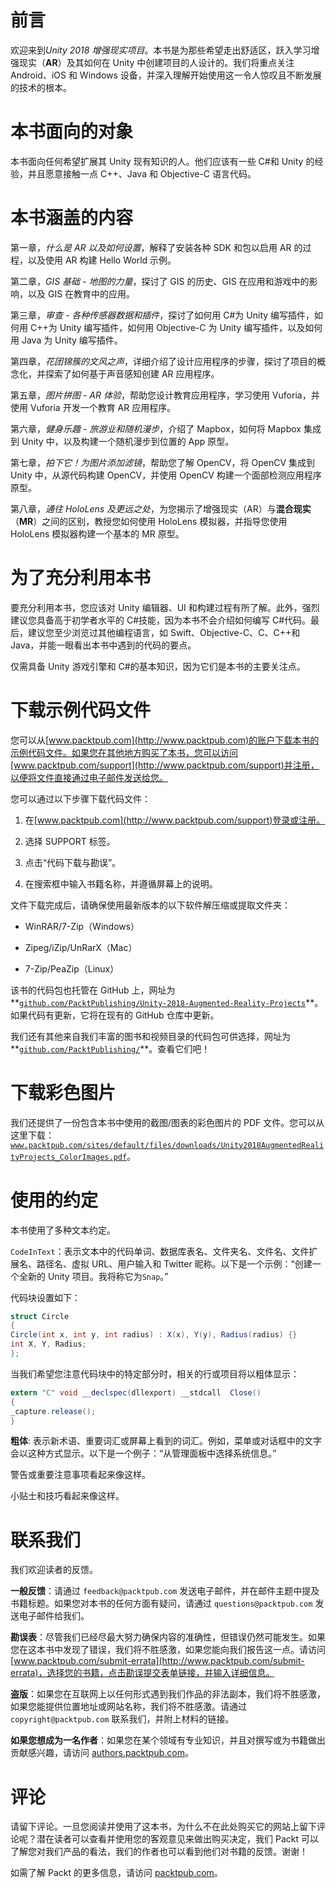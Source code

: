 # 前言

欢迎来到*Unity 2018 增强现实项目*。本书是为那些希望走出舒适区，跃入学习增强现实（**AR**）及其如何在 Unity 中创建项目的人设计的。我们将重点关注 Android、iOS 和 Windows 设备，并深入理解开始使用这一令人惊叹且不断发展的技术的根本。

# 本书面向的对象

本书面向任何希望扩展其 Unity 现有知识的人。他们应该有一些 C#和 Unity 的经验，并且愿意接触一点 C++、Java 和 Objective-C 语言代码。

# 本书涵盖的内容

第一章，*什么是 AR 以及如何设置*，解释了安装各种 SDK 和包以启用 AR 的过程，以及使用 AR 构建 Hello World 示例。

第二章，*GIS 基础 - 地图的力量*，探讨了 GIS 的历史、GIS 在应用和游戏中的影响，以及 GIS 在教育中的应用。

第三章，*审查 - 各种传感器数据和插件*，探讨了如何用 C#为 Unity 编写插件，如何用 C++为 Unity 编写插件，如何用 Objective-C 为 Unity 编写插件，以及如何用 Java 为 Unity 编写插件。

第四章，*花团锦簇的文风之声*，详细介绍了设计应用程序的步骤，探讨了项目的概念化，并探索了如何基于声音感知创建 AR 应用程序。

第五章，*图片拼图 - AR 体验*，帮助您设计教育应用程序，学习使用 Vuforia，并使用 Vuforia 开发一个教育 AR 应用程序。

第六章，*健身乐趣 - 旅游业和随机漫步*，介绍了 Mapbox，如何将 Mapbox 集成到 Unity 中，以及构建一个随机漫步到位置的 App 原型。

第七章，*拍下它！为图片添加滤镜*，帮助您了解 OpenCV，将 OpenCV 集成到 Unity 中，从源代码构建 OpenCV，并使用 OpenCV 构建一个面部检测应用程序原型。

第八章，*通往 HoloLens 及更远之处*，为您揭示了增强现实（AR）与**混合现实**（**MR**）之间的区别，教授您如何使用 HoloLens 模拟器，并指导您使用 HoloLens 模拟器构建一个基本的 MR 原型。

# 为了充分利用本书

要充分利用本书，您应该对 Unity 编辑器、UI 和构建过程有所了解。此外，强烈建议您具备高于初学者水平的 C#技能，因为本书不会介绍如何编写 C#代码。最后，建议您至少浏览过其他编程语言，如 Swift、Objective-C、C、C++和 Java，并能一眼看出本书中遇到的代码的要点。

仅需具备 Unity 游戏引擎和 C#的基本知识，因为它们是本书的主要关注点。

# 下载示例代码文件

您可以从[www.packtpub.com](http://www.packtpub.com)的账户下载本书的示例代码文件。如果您在其他地方购买了本书，您可以访问[www.packtpub.com/support](http://www.packtpub.com/support)并注册，以便将文件直接通过电子邮件发送给您。

您可以通过以下步骤下载代码文件：

1.  在[www.packtpub.com](http://www.packtpub.com/support)登录或注册。

1.  选择 SUPPORT 标签。

1.  点击“代码下载与勘误”。

1.  在搜索框中输入书籍名称，并遵循屏幕上的说明。

文件下载完成后，请确保使用最新版本的以下软件解压缩或提取文件夹：

+   WinRAR/7-Zip（Windows）

+   Zipeg/iZip/UnRarX（Mac）

+   7-Zip/PeaZip（Linux）

该书的代码包也托管在 GitHub 上，网址为**[`github.com/PacktPublishing/Unity-2018-Augmented-Reality-Projects`](https://github.com/PacktPublishing/Unity-2018-Augmented-Reality-Projects)**。如果代码有更新，它将在现有的 GitHub 仓库中更新。

我们还有其他来自我们丰富的图书和视频目录的代码包可供选择，网址为**[`github.com/PacktPublishing/`](https://github.com/PacktPublishing/)**。查看它们吧！

# 下载彩色图片

我们还提供了一份包含本书中使用的截图/图表的彩色图片的 PDF 文件。您可以从这里下载：[`www.packtpub.com/sites/default/files/downloads/Unity2018AugmentedRealityProjects_ColorImages.pdf`](https://www.packtpub.com/sites/default/files/downloads/Unity2018AugmentedRealityProjects_ColorImages.pdf)。

# 使用的约定

本书使用了多种文本约定。

`CodeInText`：表示文本中的代码单词、数据库表名、文件夹名、文件名、文件扩展名、路径名、虚拟 URL、用户输入和 Twitter 昵称。以下是一个示例：“创建一个全新的 Unity 项目。我将称它为`Snap`。”

代码块设置如下：

```cs
struct Circle
{
Circle(int x, int y, int radius) : X(x), Y(y), Radius(radius) {}
int X, Y, Radius;
};
```

当我们希望您注意代码块中的特定部分时，相关的行或项目将以粗体显示：

```cs
extern "C" void __declspec(dllexport) __stdcall  Close()
{
_capture.release();
}
```

**粗体**: 表示新术语、重要词汇或屏幕上看到的词汇。例如，菜单或对话框中的文字会以这种方式显示。以下是一个例子：“从管理面板中选择系统信息。”

警告或重要注意事项看起来像这样。

小贴士和技巧看起来像这样。

# 联系我们

我们欢迎读者的反馈。

**一般反馈**：请通过 `feedback@packtpub.com` 发送电子邮件，并在邮件主题中提及书籍标题。如果您对本书的任何方面有疑问，请通过 `questions@packtpub.com` 发送电子邮件给我们。

**勘误表**：尽管我们已经尽最大努力确保内容的准确性，但错误仍然可能发生。如果您在这本书中发现了错误，我们将不胜感激，如果您能向我们报告这一点。请访问 [www.packtpub.com/submit-errata](http://www.packtpub.com/submit-errata)，选择您的书籍，点击勘误提交表单链接，并输入详细信息。

**盗版**：如果您在互联网上以任何形式遇到我们作品的非法副本，我们将不胜感激，如果您能提供位置地址或网站名称，我们将不胜感激。请通过 `copyright@packtpub.com` 联系我们，并附上材料的链接。

**如果您想成为一名作者**：如果您在某个领域有专业知识，并且对撰写或为书籍做出贡献感兴趣，请访问 [authors.packtpub.com](http://authors.packtpub.com/)。

# 评论

请留下评论。一旦您阅读并使用了这本书，为什么不在此处购买它的网站上留下评论呢？潜在读者可以查看并使用您的客观意见来做出购买决定，我们 Packt 可以了解您对我们产品的看法，我们的作者也可以看到他们对书籍的反馈。谢谢！

如需了解 Packt 的更多信息，请访问 [packtpub.com](https://www.packtpub.com/)。
